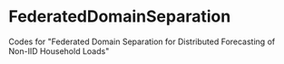 # FederatedDomainSeparation
Codes for "Federated Domain Separation for Distributed Forecasting of Non-IID Household Loads"
